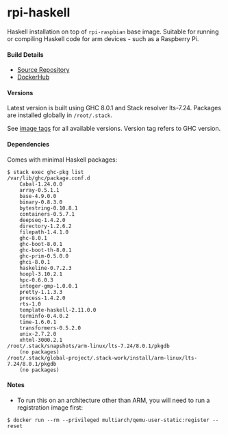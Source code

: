 # rpi-haskell

Haskell installation on top of `rpi-raspbian` base image. Suitable for running or compiling Haskell code for arm devices - such as a Raspberry Pi.

#### Build Details
- [Source Repository](https://github.com/tgolson/rpi-haskell)
- [DockerHub](https://hub.docker.com/r/tgolson/rpi-haskell/)

#### Versions

Latest version is built using GHC 8.0.1 and Stack resolver lts-7.24. Packages are installed globally in `/root/.stack`.

See [image tags](https://hub.docker.com/r/tgolson/rpi-haskell/tags/) for all available versions. Version tag refers to GHC version.

#### Dependencies

Comes with minimal Haskell packages:

```
$ stack exec ghc-pkg list
/var/lib/ghc/package.conf.d
    Cabal-1.24.0.0
    array-0.5.1.1
    base-4.9.0.0
    binary-0.8.3.0
    bytestring-0.10.8.1
    containers-0.5.7.1
    deepseq-1.4.2.0
    directory-1.2.6.2
    filepath-1.4.1.0
    ghc-8.0.1
    ghc-boot-8.0.1
    ghc-boot-th-8.0.1
    ghc-prim-0.5.0.0
    ghci-8.0.1
    haskeline-0.7.2.3
    hoopl-3.10.2.1
    hpc-0.6.0.3
    integer-gmp-1.0.0.1
    pretty-1.1.3.3
    process-1.4.2.0
    rts-1.0
    template-haskell-2.11.0.0
    terminfo-0.4.0.2
    time-1.6.0.1
    transformers-0.5.2.0
    unix-2.7.2.0
    xhtml-3000.2.1
/root/.stack/snapshots/arm-linux/lts-7.24/8.0.1/pkgdb
    (no packages)
/root/.stack/global-project/.stack-work/install/arm-linux/lts-7.24/8.0.1/pkgdb
    (no packages)
```

#### Notes

* To run this on an architecture other than ARM, you will need to run a registration image first:
```
$ docker run --rm --privileged multiarch/qemu-user-static:register --reset
```

